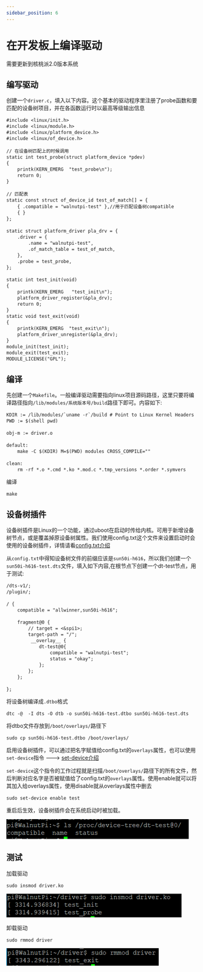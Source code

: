 ```yaml
---
sidebar_position: 6
---
```


# 在开发板上编译驱动


需要更新到核桃派2.0版本系统


## 编写驱动
创建一个`driver.c`，填入以下内容。这个基本的驱动程序里注册了probe函数和要匹配的设备树项目，并在各函数运行时以最高等级输出信息

```
#include <linux/init.h>
#include <linux/module.h>
#include <linux/platform_device.h>
#include <linux/of_device.h>

// 在设备树匹配上的时候调用
static int test_probe(struct platform_device *pdev)
{
	printk(KERN_EMERG  "test_probe\n");
    return 0; 
}

// 匹配表
static const struct of_device_id test_of_match[] = {
	{ .compatible = "walnutpi-test" },//用于匹配设备树compatible
	{ }
};

static struct platform_driver pla_drv = {
    .driver = {
        .name = "walnutpi-test",
		.of_match_table = test_of_match,
    },
    .probe = test_probe, 
};

static int test_init(void)
{
	printk(KERN_EMERG   "test_init\n");
    platform_driver_register(&pla_drv);
    return 0;
}
static void test_exit(void)
{
	printk(KERN_EMERG  "test_exit\n");
    platform_driver_unregister(&pla_drv);
}
module_init(test_init);
module_exit(test_exit);
MODULE_LICENSE("GPL");
```
## 编译
先创建一个`Makefile`。一般编译驱动需要指向linux项目源码路径，这里只要将编译路径指向`/lib/modules/系统版本号/build`路径下即可。内容如下:
```
KDIR := /lib/modules/`uname -r`/build # Point to Linux Kernel Headers
PWD := $(shell pwd)

obj-m := driver.o

default:
	make -C $(KDIR) M=$(PWD) modules CROSS_COMPILE=""

clean:
	rm -rf *.o *.cmd *.ko *.mod.c *.tmp_versions *.order *.symvers
```

编译
```
make
```

## 设备树插件
设备树插件是Linux的一个功能，通过uboot在启动时传给内核。可用于新增设备树节点，或是覆盖掉原设备树属性。我们使用config.txt这个文件来设置启动时会使用的设备树插件，详情请看[config.txt介绍](../os_software/config.txt.md)

从`config.txt`中得知设备树文件的前缀应该是`sun50i-h616`，所以我们创建一个`sun50i-h616-test.dts`文件，填入如下内容,在根节点下创建一个dt-test节点，用于测试:
```
/dts-v1/;
/plugin/;

/ {
	compatible = "allwinner,sun50i-h616";

	fragment@0 {
		// target = <&spi1>;
		target-path = "/";
		 __overlay__ {
			dt-test@0{
				compatible = "walnutpi-test";
				status = "okay";
			};
		};
	};
	
};

```

将设备树编译成`.dtbo`格式
```
dtc -@  -I dts -O dtb -o sun50i-h616-test.dtbo sun50i-h616-test.dts
```

将dtbo文件存放到`/boot/overlays/`路径下
```
sudo cp sun50i-h616-test.dtbo /boot/overlays/
```

启用设备树插件，可以通过把名字赋值给config.txt的`overlays`属性，也可以使用`set-device`指令 ---> [set-device介绍](../gpio/gpio_config.md)

`set-device`这个指令的工作过程就是扫描`/boot/overlays/`路径下的所有文件，然后判断对应名字是否被赋值给了config.txt的`overlays`属性。使用enable就可以将其加入给overlays属性，使用disable就从overlays属性中删去
```
sudo set-device enable test
```

重启后生效，设备树插件会在系统启动时被加载。

![](./img/test_dt_has.png)


## 测试
加载驱动
```
sudo insmod driver.ko
```
![probe](./img/test_probe.png)


卸载驱动
```
sudo rmmod driver
```
![rmmod](./img/test_rmmod.png)

